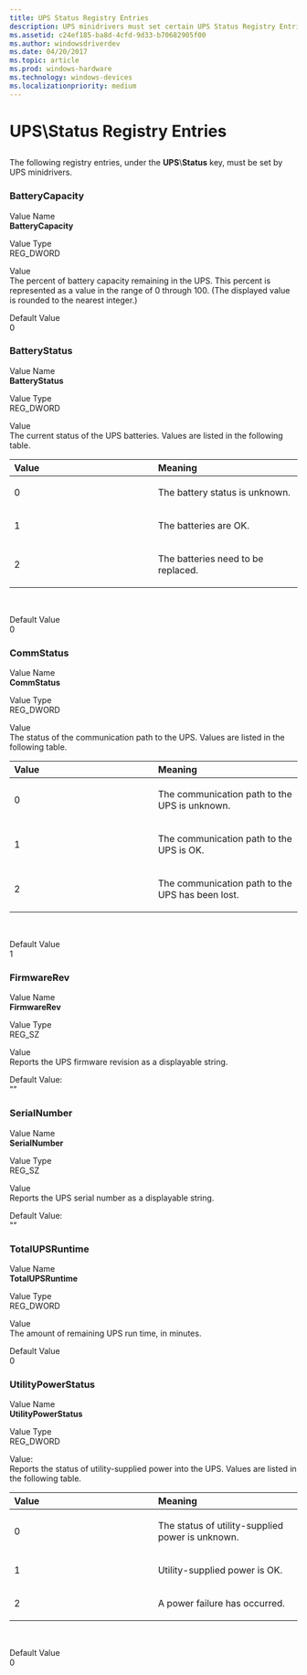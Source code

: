 ```yaml
---
title: UPS Status Registry Entries
description: UPS minidrivers must set certain UPS Status Registry Entries
ms.assetid: c24ef185-ba8d-4cfd-9d33-b70682905f00
ms.author: windowsdriverdev
ms.date: 04/20/2017
ms.topic: article
ms.prod: windows-hardware
ms.technology: windows-devices
ms.localizationpriority: medium
---
```


# UPS\\Status Registry Entries


## <span id="ddk_ups_status_registry_entries_kg"></span><span id="DDK_UPS_STATUS_REGISTRY_ENTRIES_KG"></span>


The following registry entries, under the **UPS**\\**Status** key, must be set by UPS minidrivers.

### <span id="BatteryCapacity"></span><span id="batterycapacity"></span><span id="BATTERYCAPACITY"></span>BatteryCapacity

<span id="Value_Name"></span><span id="value_name"></span><span id="VALUE_NAME"></span>Value Name  
**BatteryCapacity**

<span id="Value_Type"></span><span id="value_type"></span><span id="VALUE_TYPE"></span>Value Type  
REG\_DWORD

<span id="Value"></span><span id="value"></span><span id="VALUE"></span>Value  
The percent of battery capacity remaining in the UPS. This percent is represented as a value in the range of 0 through 100. (The displayed value is rounded to the nearest integer.)

<span id="Default_Value"></span><span id="default_value"></span><span id="DEFAULT_VALUE"></span>Default Value  
0

### <span id="BatteryStatus"></span><span id="batterystatus"></span><span id="BATTERYSTATUS"></span>BatteryStatus

<span id="Value_Name"></span><span id="value_name"></span><span id="VALUE_NAME"></span>Value Name  
**BatteryStatus**

<span id="Value_Type"></span><span id="value_type"></span><span id="VALUE_TYPE"></span>Value Type  
REG\_DWORD

<span id="Value"></span><span id="value"></span><span id="VALUE"></span>Value  
The current status of the UPS batteries. Values are listed in the following table.

<table>
<colgroup>
<col width="50%" />
<col width="50%" />
</colgroup>
<thead>
<tr class="header">
<th align="left">Value</th>
<th align="left">Meaning</th>
</tr>
</thead>
<tbody>
<tr class="odd">
<td align="left"><p>0</p></td>
<td align="left"><p>The battery status is unknown.</p></td>
</tr>
<tr class="even">
<td align="left"><p>1</p></td>
<td align="left"><p>The batteries are OK.</p></td>
</tr>
<tr class="odd">
<td align="left"><p>2</p></td>
<td align="left"><p>The batteries need to be replaced.</p></td>
</tr>
</tbody>
</table>

 

<span id="Default_Value"></span><span id="default_value"></span><span id="DEFAULT_VALUE"></span>Default Value  
0

### <span id="CommStatus"></span><span id="commstatus"></span><span id="COMMSTATUS"></span>CommStatus

<span id="Value_Name"></span><span id="value_name"></span><span id="VALUE_NAME"></span>Value Name  
**CommStatus**

<span id="Value_Type"></span><span id="value_type"></span><span id="VALUE_TYPE"></span>Value Type  
REG\_DWORD

<span id="Value"></span><span id="value"></span><span id="VALUE"></span>Value  
The status of the communication path to the UPS. Values are listed in the following table.

<table>
<colgroup>
<col width="50%" />
<col width="50%" />
</colgroup>
<thead>
<tr class="header">
<th align="left">Value</th>
<th align="left">Meaning</th>
</tr>
</thead>
<tbody>
<tr class="odd">
<td align="left"><p>0</p></td>
<td align="left"><p>The communication path to the UPS is unknown.</p></td>
</tr>
<tr class="even">
<td align="left"><p>1</p></td>
<td align="left"><p>The communication path to the UPS is OK.</p></td>
</tr>
<tr class="odd">
<td align="left"><p>2</p></td>
<td align="left"><p>The communication path to the UPS has been lost.</p></td>
</tr>
</tbody>
</table>

 

<span id="Default_Value"></span><span id="default_value"></span><span id="DEFAULT_VALUE"></span>Default Value  
1

### <span id="FirmwareRev"></span><span id="firmwarerev"></span><span id="FIRMWAREREV"></span>FirmwareRev

<span id="Value_Name"></span><span id="value_name"></span><span id="VALUE_NAME"></span>Value Name  
**FirmwareRev**

<span id="Value_Type"></span><span id="value_type"></span><span id="VALUE_TYPE"></span>Value Type  
REG\_SZ

<span id="Value"></span><span id="value"></span><span id="VALUE"></span>Value  
Reports the UPS firmware revision as a displayable string.

<span id="Default_Value_"></span><span id="default_value_"></span><span id="DEFAULT_VALUE_"></span>Default Value:  
""

### <span id="SerialNumber"></span><span id="serialnumber"></span><span id="SERIALNUMBER"></span>SerialNumber

<span id="Value_Name"></span><span id="value_name"></span><span id="VALUE_NAME"></span>Value Name  
**SerialNumber**

<span id="Value_Type"></span><span id="value_type"></span><span id="VALUE_TYPE"></span>Value Type  
REG\_SZ

<span id="Value"></span><span id="value"></span><span id="VALUE"></span>Value  
Reports the UPS serial number as a displayable string.

<span id="Default_Value_"></span><span id="default_value_"></span><span id="DEFAULT_VALUE_"></span>Default Value:  
""

### <span id="TotalUPSRuntime"></span><span id="totalupsruntime"></span><span id="TOTALUPSRUNTIME"></span>TotalUPSRuntime

<span id="Value_Name"></span><span id="value_name"></span><span id="VALUE_NAME"></span>Value Name  
**TotalUPSRuntime**

<span id="Value_Type"></span><span id="value_type"></span><span id="VALUE_TYPE"></span>Value Type  
REG\_DWORD

<span id="Value"></span><span id="value"></span><span id="VALUE"></span>Value  
The amount of remaining UPS run time, in minutes.

<span id="Default_Value"></span><span id="default_value"></span><span id="DEFAULT_VALUE"></span>Default Value  
0

### <span id="UtilityPowerStatus"></span><span id="utilitypowerstatus"></span><span id="UTILITYPOWERSTATUS"></span>UtilityPowerStatus

<span id="Value_Name"></span><span id="value_name"></span><span id="VALUE_NAME"></span>Value Name  
**UtilityPowerStatus**

<span id="Value_Type"></span><span id="value_type"></span><span id="VALUE_TYPE"></span>Value Type  
REG\_DWORD

<span id="Value_"></span><span id="value_"></span><span id="VALUE_"></span>Value:  
Reports the status of utility-supplied power into the UPS. Values are listed in the following table.

<table>
<colgroup>
<col width="50%" />
<col width="50%" />
</colgroup>
<thead>
<tr class="header">
<th align="left">Value</th>
<th align="left">Meaning</th>
</tr>
</thead>
<tbody>
<tr class="odd">
<td align="left"><p>0</p></td>
<td align="left"><p>The status of utility-supplied power is unknown.</p></td>
</tr>
<tr class="even">
<td align="left"><p>1</p></td>
<td align="left"><p>Utility-supplied power is OK.</p></td>
</tr>
<tr class="odd">
<td align="left"><p>2</p></td>
<td align="left"><p>A power failure has occurred.</p></td>
</tr>
</tbody>
</table>

 

<span id="Default_Value"></span><span id="default_value"></span><span id="DEFAULT_VALUE"></span>Default Value  
0

 

 




